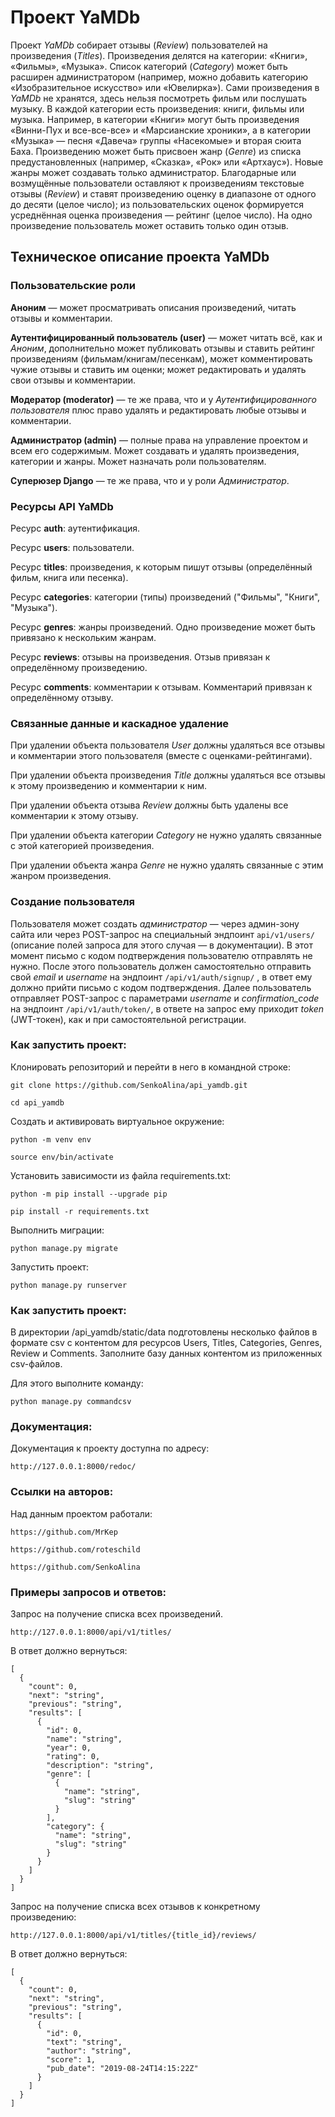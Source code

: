 # Проект YaMDb

Проект *YaMDb* собирает отзывы (*Review*) пользователей на произведения (*Titles*). Произведения делятся на категории: «Книги», «Фильмы», «Музыка». Список категорий (*Category*) может быть расширен администратором (например, можно добавить категорию «Изобразительное искусство» или «Ювелирка»).
Сами произведения в *YaMDb* не хранятся, здесь нельзя посмотреть фильм или послушать музыку.
В каждой категории есть произведения: книги, фильмы или музыка. Например, в категории «Книги» могут быть произведения «Винни-Пух и все-все-все» и «Марсианские хроники», а в категории «Музыка» — песня «Давеча» группы «Насекомые» и вторая сюита Баха.
Произведению может быть присвоен жанр (*Genre*) из списка предустановленных (например, «Сказка», «Рок» или «Артхаус»). Новые жанры может создавать только администратор.
Благодарные или возмущённые пользователи оставляют к произведениям текстовые отзывы (*Review*) и ставят произведению оценку в диапазоне от одного до десяти (целое число); из пользовательских оценок формируется усреднённая оценка произведения — рейтинг (целое число). На одно произведение пользователь может оставить только один отзыв.

## Техническое описание проекта YaMDb

### Пользовательские роли

**Аноним** — может просматривать описания произведений, читать отзывы и комментарии.

**Аутентифицированный пользователь (user)** — может читать всё, как и *Аноним*, дополнительно может публиковать отзывы и ставить рейтинг произведениям (фильмам/книгам/песенкам), может комментировать чужие отзывы и ставить им оценки; может редактировать и удалять свои отзывы и комментарии.

**Модератор (moderator)** — те же права, что и у *Аутентифицированного пользователя* плюс право удалять и редактировать любые отзывы и комментарии.

**Администратор (admin)** — полные права на управление проектом и всем его содержимым. Может создавать и удалять произведения, категории и жанры. Может назначать роли пользователям.

**Суперюзер Django** — те же права, что и у роли *Администратор*.

### Ресурсы API YaMDb

Ресурс **auth**: аутентификация.

Ресурс **users**: пользователи.

Ресурс **titles**: произведения, к которым пишут отзывы (определённый фильм, книга или песенка).

Ресурс **categories**: категории (типы) произведений ("Фильмы", "Книги", "Музыка").

Ресурс **genres**: жанры произведений. Одно произведение может быть привязано к нескольким жанрам.

Ресурс **reviews**: отзывы на произведения. Отзыв привязан к определённому произведению.

Ресурс **comments**: комментарии к отзывам. Комментарий привязан к определённому отзыву.

### Связанные данные и каскадное удаление

При удалении объекта пользователя *User* должны удаляться все отзывы и комментарии этого пользователя (вместе с оценками-рейтингами).

При удалении объекта произведения *Title* должны удаляться все отзывы к этому произведению и комментарии к ним.

При удалении объекта отзыва *Review* должны быть удалены все комментарии к этому отзыву.

При удалении объекта категории *Category* не нужно удалять связанные с этой категорией произведения.

При удалении объекта жанра *Genre* не нужно удалять связанные с этим жанром произведения.

### Создание пользователя

Пользователя может создать *администратор* — через админ-зону сайта или через POST-запрос на специальный эндпоинт `api/v1/users/` (описание полей запроса для этого случая — в документации). В этот момент письмо с кодом подтверждения пользователю отправлять не нужно.
После этого пользователь должен самостоятельно отправить свой *email* и *username* на эндпоинт `/api/v1/auth/signup/` , в ответ ему должно прийти письмо с кодом подтверждения.
Далее пользователь отправляет POST-запрос с параметрами *username* и *confirmation_code* на эндпоинт `/api/v1/auth/token/`, в ответе на запрос ему приходит *token* (JWT-токен), как и при самостоятельной регистрации.

### Как запустить проект:

Клонировать репозиторий и перейти в него в командной строке:

```
git clone https://github.com/SenkoAlina/api_yamdb.git
```

```
cd api_yamdb
```

Cоздать и активировать виртуальное окружение:

```
python -m venv env
```

```
source env/bin/activate
```

Установить зависимости из файла requirements.txt:

```
python -m pip install --upgrade pip
```

```
pip install -r requirements.txt
```

Выполнить миграции:

```
python manage.py migrate
```

Запустить проект:

```
python manage.py runserver
```

### Как запустить проект:

В директории /api_yamdb/static/data подготовлены несколько файлов в формате csv с контентом для ресурсов Users, Titles, Categories, Genres, Review и Comments. Заполните базу данных контентом из приложенных csv-файлов.

Для этого выполните команду:

```
python manage.py commandcsv
```
### Документация:

Документация к проекту доступна по адресу:

```
http://127.0.0.1:8000/redoc/
```

### Ссылки на авторов:

Над данным проектом работали:

```
https://github.com/MrKep
```

```
https://github.com/roteschild
```

```
https://github.com/SenkoAlina
```

### Примеры запросов и ответов:

Запрос на получение списка всех произведений. 

```
http://127.0.0.1:8000/api/v1/titles/
```
В ответ должно вернуться:

```
[
  {
    "count": 0,
    "next": "string",
    "previous": "string",
    "results": [
      {
        "id": 0,
        "name": "string",
        "year": 0,
        "rating": 0,
        "description": "string",
        "genre": [
          {
            "name": "string",
            "slug": "string"
          }
        ],
        "category": {
          "name": "string",
          "slug": "string"
        }
      }
    ]
  }
]
```

Запрос на получение списка всех отзывов к конкретному произведению:

```
http://127.0.0.1:8000/api/v1/titles/{title_id}/reviews/
```

В ответ должно вернуться:

```
[
  {
    "count": 0,
    "next": "string",
    "previous": "string",
    "results": [
      {
        "id": 0,
        "text": "string",
        "author": "string",
        "score": 1,
        "pub_date": "2019-08-24T14:15:22Z"
      }
    ]
  }
]
```

